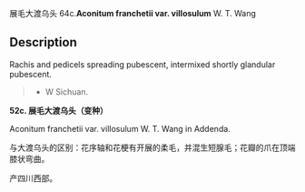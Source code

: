 展毛大渡乌头
64c.**Aconitum franchetii var. villosulum** W. T. Wang

## Description
Rachis and pedicels spreading pubescent, intermixed shortly glandular pubescent.


> * W Sichuan.

**52c. 展毛大渡乌头（变种）**

Aconitum franchetii var. villosulum W. T. Wang in Addenda.

与大渡乌头的区别：花序轴和花梗有开展的柔毛，并混生短腺毛；花瓣的爪在顶端膝状弯曲。

产四川西部。
